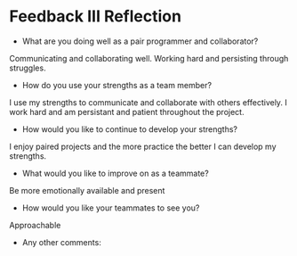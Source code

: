 # Feedback III Reflection

* What are you doing well as a pair programmer and collaborator?

Communicating and collaborating well. Working hard and persisting through struggles. 

* How do you use your strengths as a team member?

I use my strengths to communicate and collaborate with others effectively. I work hard and am persistant and patient throughout the project.

* How would you like to continue to develop your strengths?

I enjoy paired projects and the more practice the better I can develop my strengths.

* What would you like to improve on as a teammate? 

Be more emotionally available and present

* How would you like your teammates to see you?

Approachable

* Any other comments:

